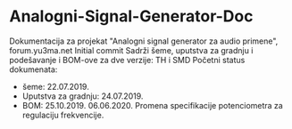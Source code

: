 # Analogni-Signal-Generator-Doc
Dokumentacija za projekat "Analogni signal generator za audio primene", forum.yu3ma.net
Initial commit
Sadrži šeme, uputstva za gradnju i podešavanje i BOM-ove za dve verzije: TH i SMD
Početni status dokumenata:
 - šeme: 22.07.2019.
 - Uputstva za gradnju: 24.07.2019.
 - BOM: 25.10.2019.
 06.06.2020.
 Promena specifikacije potenciometra za regulaciju frekvencije.
